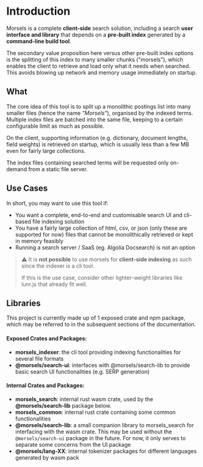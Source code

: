 # Introduction

Morsels is a complete **client-side** search solution, including a search **user interface and library** that depends on a **pre-built index** generated by a **command-line build tool**.

The secondary value proposition here versus other pre-built index options is the splitting of this index to many smaller chunks ("morsels"), which enables the client to retrieve and load only what it needs when searched. This avoids blowing up network and memory usage immediately on startup.

## What

The core idea of this tool is to split up a monolithic postings list into many smaller files (hence the name *"Morsels"*), organised by the indexed terms. Multiple index files are batched into the same file, keeping to a certain configurable limit as much as possible.

On the client, supporting information (e.g. dictionary, document lengths, field weights) is retrieved on startup, which is usually less than a few MB even for fairly large collections.

The index files containing searched terms will be requested only on-demand from a static file server.


## Use Cases

In short, you may want to use this tool if:
- You want a complete, end-to-end and customisable search UI and cli-based file indexing solution
- You have a fairly large collection of html, csv, or json (only these are supported for now) files that cannot be monolithically retrieved or kept in memory feasibly
- Running a search server / SaaS (eg. Algolia Docsearch) is not an option

> ⚠️ 
> It is **not possible** to use morsels for **client-side indexing** as such since the indexer is a cli tool.
>
> If this is the use case, consider other lighter-weight libraries like lunr.js that already fit well.


## Libraries

This project is currently made up of 1 exposed crate and npm package, which may be referred to in the subsequent sections of the documentation.

#### Exposed Crates and Packages:
- **morsels_indexer**: the cli tool providing indexing functionalities for several file formats
- **@morsels/search-ui**: interfaces with @morsels/search-lib to provide basic search UI functionalities (e.g. SERP generation)

#### Internal Crates and Packages:
- **morsels_search**: internal rust wasm crate, used by the **@morsels/search-lib** package below.
- **morsels_common**: internal rust crate containing some common functionalities
- **@morsels/search-lib**: a small companion library to morsels_search for interfacing with the wasm crate. This may be used without the `@morsels/search-ui` package in the future. For now, it only serves to separate some concerns from the UI package
- **@morsels/lang-XX**: internal tokenizer packages for different languages generated by wasm pack
